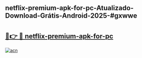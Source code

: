 ## netflix-premium-apk-for-pc-Atualizado-Download-Grátis-Android-2025-#gxwwe

# <h2><a href="https://ainizakaria.my?title=netflix-premium-apk-for-pc&ref=20M">🔗👉 🔴 netflix-premium-apk-for-pc</a></h2>

[![acn](https://github.com/user-attachments/assets/0f9c940e-d8b0-45ae-aac7-cd30a18b3e1c)](https://ainizakaria.my?title=netflix-premium-apk-for-pc&ref=20M)

